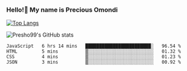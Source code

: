 ### Hello!👋 My name is Precious Omondi 

[![Top Langs](https://github-readme-stats.vercel.app/api/top-langs/?username=Presho99&langs_count=8&theme=dark)](https://github.com/Presho99/github-readme-stats)

![Presho99's GitHub stats](https://github-readme-stats.vercel.app/api?username=Presho99&show_icons=true&theme=dark)

<!--START_SECTION:waka-->

```text
JavaScript   6 hrs 14 mins   ████████████████████████░   96.54 %
HTML         5 mins          ▒░░░░░░░░░░░░░░░░░░░░░░░░   01.32 %
CSS          4 mins          ▒░░░░░░░░░░░░░░░░░░░░░░░░   01.23 %
JSON         3 mins          ▒░░░░░░░░░░░░░░░░░░░░░░░░   00.92 %
```

<!--END_SECTION:waka-->

